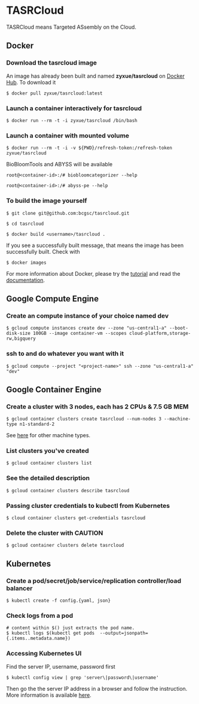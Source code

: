 # TASRCloud

TASRCloud means Targeted ASsembly on the Cloud.

## Docker

### Download the tasrcloud image

An image has already been built and named **zyxue/tasrcloud**  on
[Docker Hub](https://hub.docker.com/r/zyxue/tasrcloud/). To download it

    $ docker pull zyxue/tasrcloud:latest


### Launch a container interactively for tasrcloud

    $ docker run --rm -t -i zyxue/tasrcloud /bin/bash

### Launch a container with mounted volume

    $ docker run --rm -t -i -v ${PWD}/refresh-token:/refresh-token zyxue/tasrcloud

BioBloomTools and ABYSS will be available

    root@<container-id>:/# biobloomcategorizer --help

    root@<container-id>:/# abyss-pe --help

### To build the image yourself

    $ git clone git@github.com:bcgsc/tasrcloud.git

    $ cd tasrcloud

    $ docker build <username>/tasrcloud .

If you see a successfully built message, that means the image has been
successfully built. Check with

    $ docker images

For more information about Docker, please try the
[tutorial](https://docs.docker.com/linux/) and read the
[documentation](https://docs.docker.com/).

## Google Compute Engine

### Create an compute instance of your choice named dev

    $ gcloud compute instances create dev --zone "us-central1-a" --boot-disk-size 100GB --image container-vm --scopes cloud-platform,storage-rw,bigquery

### ssh to and do whatever you want with it

    $ gcloud compute --project "<project-name>" ssh --zone "us-central1-a" "dev"

## Google Container Engine

### Create a cluster with 3 nodes, each has 2 CPUs & 7.5 GB MEM

    $ gcloud container clusters create tasrcloud --num-nodes 3 --machine-type n1-standard-2

See [here](https://cloud.google.com/compute/docs/machine-types) for other machine types.

### List clusters you've created

    $ gcloud container clusters list

### See the detailed description

    $ gcloud container clusters describe tasrcloud

### Passing cluster credentials to kubectl from Kubernetes

    $ cloud container clusters get-credentials tasrcloud

### Delete the cluster with CAUTION

    $ gcloud container clusters delete tasrcloud

## Kubernetes

### Create a pod/secret/job/service/replication controller/load balancer

    $ kubectl create -f config.{yaml, json}

### Check logs from a pod

    # content within $() just extracts the pod name.
    $ kubectl logs $(kubectl get pods  --output=jsonpath={.items..metadata.name})

### Accessing Kubernetes UI

Find the server IP, username, password first

    $ kubectl config view | grep 'server\|password\|username'

Then go the the server IP address in a browser and follow the instruction. More
information is available [here](https://github.com/kubernetes/kubernetes/blob/v1.0.6/docs/user-guide/ui.md).
